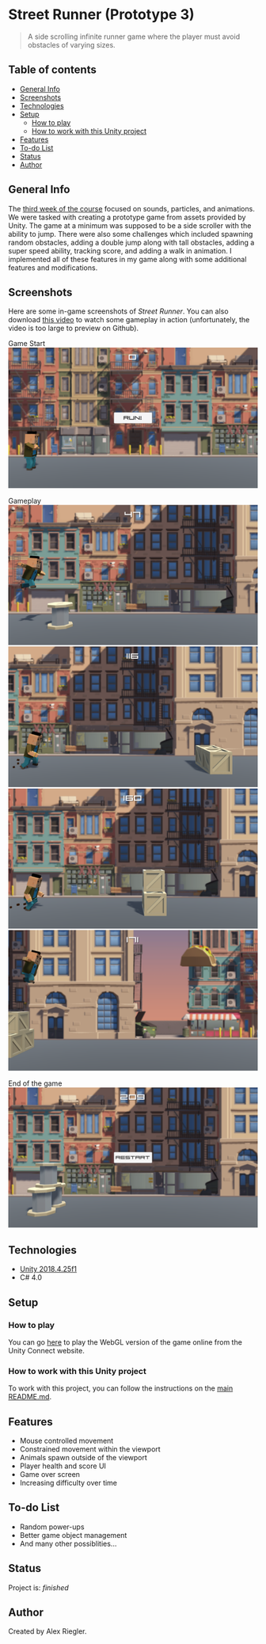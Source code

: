 # Street Runner (Prototype 3)
> A side scrolling infinite runner game where the player must avoid obstacles of varying sizes.

## Table of contents
* [General Info](#general-info)
* [Screenshots](#screenshots)
* [Technologies](#technologies)
* [Setup](#setup)
  * [How to play](#how-to-play)
  * [How to work with this Unity project](#how-to-work-with-this-unity-project)
* [Features](#features)
* [To-do List](#to-do-list)
* [Status](#status)
* [Author](#author)

## General Info
The [third week of the course](https://learn.unity.com/tutorial/week-3-sound-and-effects-jul-27-jul-31?uv=2018.4&courseId=5ed163d8edbc2a0969cd1ded "Week 3 - Sound and Effects: Jul 27 - Jul 31 | Unity Learn") focused on sounds, particles, and animations. We were tasked with creating a prototype game from assets provided by Unity. The game at a minimum was supposed to be a side scroller with the ability to jump. There were also some challenges which included spawning random obstacles, adding a double jump along with tall obstacles, adding a super speed ability, tracking score, and adding a walk in animation. I implemented all of these features in my game along with some additional features and modifications.

## Screenshots
Here are some in-game screenshots of _Street Runner_. You can also download [this video](./Videos/gameplay00.mp4) to watch some gameplay in action (unfortunately, the video is too large to preview on Github).

Game Start
![Game Start](./Screenshots/gameStart00.PNG)

Gameplay
![Gameplay](./Screenshots/gameplay00.PNG)
![Gameplay](./Screenshots/gameplay01.PNG)
![Gameplay](./Screenshots/gameplay02.PNG)
![Gameplay](./Screenshots/gameplay03.PNG)

End of the game
![End of the game](./Screenshots/gameOver00.PNG)

## Technologies
* [Unity 2018.4.25f1](https://unity3d.com/unity/qa/lts-releases "LTS Releases - Unity")
* C# 4.0

## Setup
### How to play
You can go [here](https://connect.unity.com/mg/other/street-runner-prototype-3 "Street Runner (Prototype 3) - Unity Connect") to play the WebGL version of the game online from the Unity Connect website.

### How to work with this Unity project
To work with this project, you can follow the instructions on the [main README.md](../README.md#how-to-work-with-the-unity-projects).

## Features
* Mouse controlled movement
* Constrained movement within the viewport
* Animals spawn outside of the viewport
* Player health and score UI
* Game over screen
* Increasing difficulty over time

## To-do List
* Random power-ups
* Better game object management
* And many other possiblities...

## Status
Project is: _finished_

## Author
Created by Alex Riegler.
